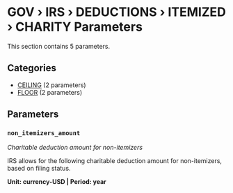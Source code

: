 # GOV › IRS › DEDUCTIONS › ITEMIZED › CHARITY Parameters

This section contains 5 parameters.

## Categories

- [CEILING](ceiling/index.md) (2 parameters)
- [FLOOR](floor/index.md) (2 parameters)

## Parameters

### `non_itemizers_amount`
*Charitable deduction amount for non-itemizers*

IRS allows for the following charitable deduction amount for non-itemizers, based on filing status.

**Unit: currency-USD | Period: year**

